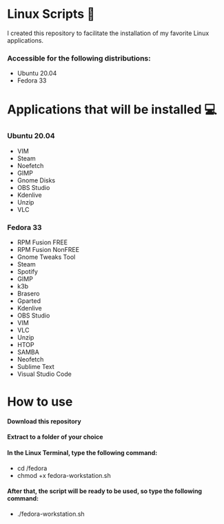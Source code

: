 # Linux Scripts :pushpin:

I created this repository to facilitate the installation of my favorite Linux applications.

### Accessible for the following distributions:
* Ubuntu 20.04
* Fedora 33

# Applications that will be installed :computer:
### Ubuntu 20.04
* VIM
* Steam
* Noefetch
* GIMP
* Gnome Disks
* OBS Studio
* Kdenlive
* Unzip
* VLC

### Fedora 33
* RPM Fusion FREE
* RPM Fusion NonFREE
* Gnome Tweaks Tool
* Steam
* Spotify
* GIMP
* k3b
* Brasero
* Gparted
* Kdenlive
* OBS Studio
* VIM
* VLC
* Unzip
* HTOP
* SAMBA
* Neofetch
* Sublime Text
* Visual Studio Code


# How to use
#### Download this repository
#### Extract to a folder of your choice
#### In the Linux Terminal, type the following command:
* cd /fedora
* chmod +x fedora-workstation.sh
#### After that, the script will be ready to be used, so type the following command:
* ./fedora-workstation.sh 
